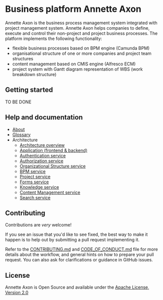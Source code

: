 # Business platform Annette Axon

Annette Axon is the business process management system integrated with project management system. 
Annette Axon helps companies to define, execute and control their non-project and project business processes. 
The platform implements the following functionality:

* flexible business processes based on BPM engine (Camunda BPM)
* organisational structure of one or more companies and project team structures
* content management based on CMIS engine (Alfresco ECM)
* project system with Gantt diagram representation of WBS (work breakdown structure)

## Getting started

TO BE DONE

## Help and documentation

* [About](docs/about.md)
* [Glossary](docs/glossary.md)
* Architecture
    * [Architecture overview](docs/architecture/overview.md)
    * [Application (frontend & backend)](docs/architecture/application.md)
    * [Authentication service](docs/architecture/authentication.md)
    * [Authorization service](docs/architecture/authorization.md)
    * [Organizational Structure service](docs/architecture/orgstructure.md)
    * [BPM service](docs/architecture/bpm.md)
    * [Project service](docs/architecture/projects.md)
    * [Forms service](docs/architecture/forms.md)
    * [Knowledge service](docs/architecture/knowledge.md)
    * [Content Management service](docs/architecture/cms.md)
    * [Search service](docs/architecture/search.md)
  

## Contributing

Contributions are *very* welcome!

If you see an issue that you'd like to see fixed, the best way to make it happen is to help out by submitting a pull request implementing it.

Refer to the [CONTRIBUTING.md](docs/CONTRIBUTING.md) and  [CODE_OF_CONDUCT.md](docs/CODE_OF_CONDUCT.md) file for more
 details about the workflow, and general hints on how to prepare your pull request. You can also ask for 
 clarifications or guidance in GitHub issues.


## License

Annette Axon is Open Source and available under the [Apache License, Version 2.0](https://www.apache.org/licenses/LICENSE-2.0)
